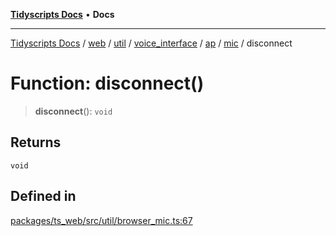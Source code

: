 [**Tidyscripts Docs**](../../../../../../../../../../../README.md) • **Docs**

***

[Tidyscripts Docs](../../../../../../../../../../../globals.md) / [web](../../../../../../../../../README.md) / [util](../../../../../../../README.md) / [voice\_interface](../../../../../README.md) / [ap](../../../README.md) / [mic](../README.md) / disconnect

# Function: disconnect()

> **disconnect**(): `void`

## Returns

`void`

## Defined in

[packages/ts\_web/src/util/browser\_mic.ts:67](https://github.com/sheunaluko/tidyscripts/blob/master/packages/ts_web/src/util/browser_mic.ts#L67)
